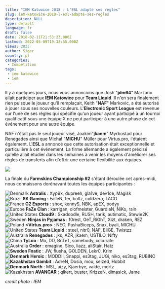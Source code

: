 ```yaml
---
title: "IEM Katowice 2018 : L'ESL adapte ses règles"
slug: iem-katowice-2018-l-esl-adapte-ses-regles
description: NULL
type: default
language: fr
draft: false
date: 2018-02-11T21:53:23.000Z
lastmod: 2022-05-09T19:32:55.000Z
views: 2833
author: Siger
country: pl
categories:
 - Compétition
tags:
 - iem katowice
 - iem
---
```

Il y a quelques jours, nous vous annoncions que Josh "**jdm64**" Marzano allait participer aux **IEM Katowice** pour **Team Liquid**. Il n'en sera finalement rien puisque le joueur qu'il remplaçait, Keith "**NAF**" Markovic, a été autorisé à jouer sous ses nouvelles couleurs. L'**Electronic Sport League** est revenue sur l'une de ses règles qui spécifie qu'un joueur ayant participé à un tournoi qualificatif sous une équipe X ne peut participer à une autre phase de cet événement pour une autre équipe. 

NAF n'était pas le seul joueur visé, Joakim"**jkaem**" Myrbostad pour Renegades ainsi que Michał "**MICHU**" Müller pour Virtus.pro, l'étaient également. L'**ESL** a annoncé que cette autorisation était exceptionnelle et particulière à cet événement. La firme allemande a également précisé qu'elle allait étudier dans les semaines à venir les moyens d'améliorer ses règles de transferts afin d'offrir une certaine flexibilité aux équipes.

![](https://flickshot-ue.s3.eu-west-2.amazonaws.com/flickshot/article/5a8066f813663/images/ZVcdUrXRM2qdnj6eZlHKH7KlMEmppqtwa9k1i25m.jpeg)

La finale du **Farmskins Championship #2** s'étant déroulée cet après-midi, nous connaissons dorénavant toutes les équipes participantes :

⁠![Denmark](/images/countries/dk.svg)⁠ **Astralis** : Xyp9x, dupreeh, gla1ve, dev1ce, Magisk  
⁠![Brazil](/images/countries/br.svg)⁠ **SK Gaming** : FalleN, fer, boltz, coldzera, TACO  
![France](/images/countries/fr.svg)⁠ ⁠**G2 Esports** : shox, kennyS, NBK, apEX, bodyy  
⁠![Europe](/images/countries/eu.svg)⁠ **FaZe Clan** : karrigan, olofmeister, GuardiaN, NiKo, rain  
⁠![United States](/images/countries/us.svg)⁠ **Cloud9** : Skadoodle, RUSH, tarik, autimatic, Stewie2K  
![Sweden](/images/countries/se.svg)⁠ ⁠**Ninjas in Pyjamas** : f0rest, GeT\_RiGhT, Xizt, draken, REZ  
![Poland](/images/countries/pl.svg)⁠ **<Virtus.pro>** : NEO, PashaBiceps, Snax, byali, MICHU  
⁠![United States](/images/countries/us.svg)⁠ **Team Liquid** : steel, nitr0, NAF, EliGE, Twistzz  
![Australia](/images/countries/au.svg)⁠ ⁠**Renegades** : jks, AZR, jkaem, USTILO, Nifty  
![China](/images/countries/cn.svg)⁠ ⁠**TyLoo** : Mo, DD, BnTeT, somebody, xccurate  
⁠![Australia](/images/countries/au.svg)⁠ **Order** : emagine, Sico, liazz, aliStair, Hatz  
**![Sweden](/images/countries/se.svg)⁠ Fnatic** : JW, flusha, GOLDEN, Lekr0, Krim  
**![Denmark](/images/countries/dk.svg)⁠ Heroic** : MODDII, Snappi, es3tag, JUGi, niko, es3tag, RUBINO  
**![Kazakhstan](/images/countries/kz.svg)⁠ Gambit** : AdreN, Dosia, mou, seized, Hobbit  
**![Denmark](/images/countries/dk.svg)⁠ North** : MSL, aizy, Kjaerbye, valde, mertz  
![Kazakhstan](/images/countries/kz.svg)⁠ **AVANGAR** : qikert, buster, KrizzeN, dimasick, Jame

_credit photo : IEM_
